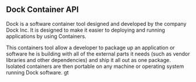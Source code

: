 ## Dock Container API

Dock is a software container tool designed and developed by the company Dock Inc. It is designed to make it easier to deploying and running applications by using Containers. 

This containers tool allow a developer to package up an application or software he is building with all of the external parts it needs (such as vendor libraries and other dependencies) and ship it all out as one package. Isolated containers are then portable on any machine or operating system running Dock software.  gt 